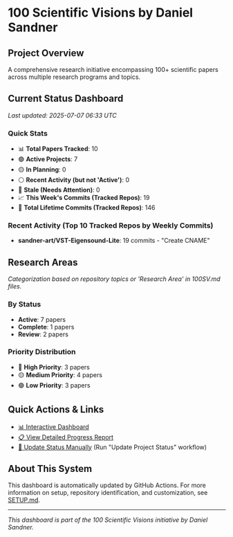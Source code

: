 # 100 Scientific Visions by Daniel Sandner

## Project Overview
A comprehensive research initiative encompassing 100+ scientific papers across multiple research programs and topics.

## Current Status Dashboard
*Last updated: 2025-07-07 06:33 UTC*

### Quick Stats
- 📊 **Total Papers Tracked**: 10
- 🟢 **Active Projects**: 7
- 🟡 **In Planning**: 0
- ⚪ **Recent Activity (but not 'Active')**: 0
- 🔴 **Stale (Needs Attention)**: 0
- 📈 **This Week's Commits (Tracked Repos)**: 19 
- 📜 **Total Lifetime Commits (Tracked Repos)**: 146

### Recent Activity (Top 10 Tracked Repos by Weekly Commits)
- **sandner-art/VST-Eigensound-Lite**: 19 commits - "Create CNAME"

## Research Areas
*Categorization based on repository topics or 'Research Area' in 100SV.md files.*

### By Status
- **Active**: 7 papers
- **Complete**: 1 papers
- **Review**: 2 papers

### Priority Distribution
- 🔴 **High Priority**: 3 papers
- 🟡 **Medium Priority**: 4 papers
- 🟢 **Low Priority**: 3 papers

## Quick Actions & Links
- [📊 Interactive Dashboard](https://sandner-art.github.io/100-Scientific-Visions-Hub/)
- [📋 View Detailed Progress Report](./reports/detailed-progress.md)
- [🔄 Update Status Manually](../../actions) (Run "Update Project Status" workflow)

## About This System
This dashboard is automatically updated by GitHub Actions. For more information on setup, repository identification, and customization, see [SETUP.md](./setup.md).

---

*This dashboard is part of the 100 Scientific Visions initiative by Daniel Sandner.*